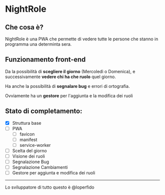 # NightRole

## Che cosa è?
NightRole è una PWA che permette di vedere tutte le persone che stanno in programma una determinta sera.

## Funzionamento front-end
Da la possibilità di **scegliere il giorno** (Mercoledì o Domenica), e successivamente **vedere chi ha che ruolo** quel giorno.

Ha anche la possibilità di **segnalare bug** e errori di ortografia.

Ovviamente ha un **gestore** per l'aggiunta e la modifica dei ruoli

## Stato di completamento:

- [x] Struttura base
- [ ] PWA
    - [ ] favicon
    - [ ] manifest
    - [ ] service-worker
- [ ] Scelta del giorno
- [ ] Visione dei ruoli
- [ ] Segnalazione Bug
- [ ] Segnalazione Cambiamenti
- [ ] Gestore per aggiunta e modifica dei ruoli

---

Lo sviluppatore di tutto questo è @loperfido